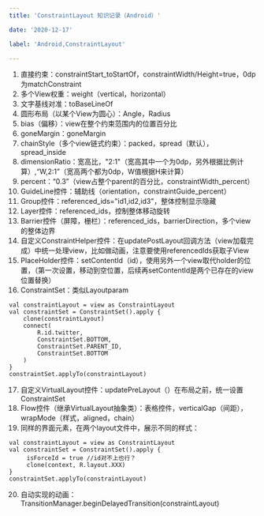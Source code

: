 ```yaml
---
title: 'ConstraintLayout 知识记录（Android）'

date: '2020-12-17'

label: 'Android,ConstraintLayout'

---
```


1. 直接约束：constraintStart_toStartOf，constraintWidth/Height=true，0dp为matchConstraint
2. 多个View权重：weight（vertical，horizontal）
3. 文字基线对准：toBaseLineOf
4. 圆形布局（以某个View为圆心）：Angle，Radius
5. bias（偏移）：view在整个约束范围内的位置百分比
6. goneMargin：goneMargin
7. chainStyle（多个view链式约束）：packed，spread（默认），spread_inside
8. dimensionRatio：宽高比，"2:1"（宽高其中一个为0dp，另外根据比例计算）,“W,2:1”（宽高两个都为0dp，W值根据H来计算）
9. percent：“0.3”（view占整个parent的百分比，constraintWidth_percent）
10. GuideLine控件：辅助线（orientation，constraintGuide_percent）
11. Group控件：referenced_ids="id1,id2,id3"，整体控制显示隐藏
12. Layer控件：referenced_ids，控制整体移动旋转
13. Barrier控件（屏障，栅栏）：referenced_ids，barrierDirection，多个view的整体边界
14. 自定义ConstraintHelper控件：在updatePostLayout回调方法（view加载完成）中统一处理view，比如做动画，注意要使用referencedIds获取子View
15. PlaceHolder控件：setContentId（id），使用另外一个view取代holder的位置，（第一次设置，移动到空位置，后续再setContentId是两个已存在的view位置替换）
16. ConstraintSet：类似Layoutparam
```
val constraintLayout = view as ConstraintLayout
val constraintSet = ConstraintSet().apply {
    clone(constraintLayout)
    connect(
        R.id.twitter,
        ConstraintSet.BOTTOM,
        ConstraintSet.PARENT_ID,
        ConstraintSet.BOTTOM
    )
}
constraintSet.applyTo(constraintLayout)
```
17. 自定义VirtualLayout控件：updatePreLayout（）在布局之前，统一设置ConstraintSet
18. Flow控件（继承VirtualLayout抽象类）：表格控件，verticalGap（间距），wrapMode（样式，aligned，chain）
19. 同样的界面元素，在两个layout文件中，展示不同的样式：
```
val constraintLayout = view as ConstraintLayout
val constraintSet = ConstraintSet().apply {
     isForceId = true //id对不上也行？
     clone(context, R.layout.XXX)
}
constraintSet.applyTo(constraintLayout)
```
20. 自动实现的动画：TransitionManager.beginDelayedTransition(constraintLayout)
